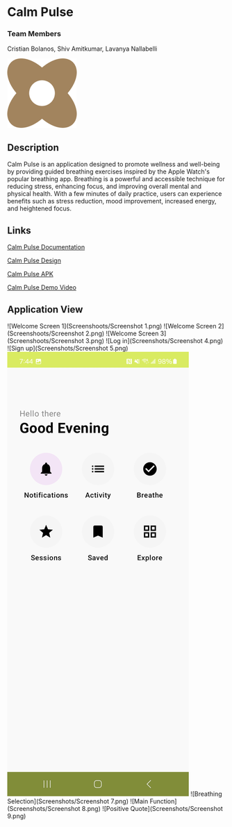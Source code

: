 # Calm Pulse 

### Team Members
Cristian Bolanos, Shiv Amitkumar, Lavanya Nallabelli

![Logo Image](CalmPulse/app/src/main/res/drawable/logo.png)

## Description

Calm Pulse is an application designed to promote wellness and well-being by providing guided breathing exercises inspired by the Apple Watch's popular breathing app. Breathing is a powerful and accessible technique for reducing stress, enhancing focus, and improving overall mental and physical health. With a few minutes of daily practice, users can experience benefits such as stress reduction, mood improvement, increased energy, and heightened focus.


## Links

[Calm Pulse Documentation](https://docs.google.com/presentation/d/1mVIpcBFAy0NgrtsUG2N58HaxISZhnqmNKaZv18dLPk4/edit#slide=id.p10)

[Calm Pulse Design](https://www.figma.com/design/S6QMQ49A0FnqNlDvL7SH45/CalmPulse?node-id=342-4851&t=vSFwpebMiFk6UHdj-1)

[Calm Pulse APK](https://drive.google.com/file/d/1TMw_IxeRT7bV_5Gw3HiC1KetgDU3W1zX/view?usp=share_link)

[Calm Pulse Demo Video](https://drive.google.com/file/d/184bS2UqTuyuFw7mzTEpiNTuUlTwrR7Ir/view?usp=share_link)



## Application View

![Welcome Screen 1](Screenshoots/Screenshot 1.png)
![Welcome Screen 2](Screenshoots/Screenshot 2.png)
![Welcome Screen 3](Screenshoots/Screenshot 3.png)
![Log in](Screenshots/Screenshot 4.png)
![Sign up](Screenshots/Screenshot 5.png)
![Profile](Screenshots/Screenshot6.png)
![Breathing Selection](Screenshots/Screenshot 7.png)
![Main Function](Screenshots/Screenshot 8.png)
![Positive Quote](Screenshots/Screenshot 9.png)
